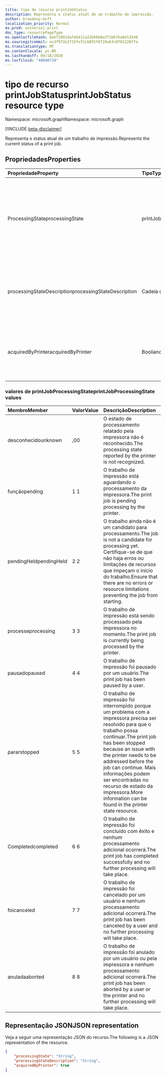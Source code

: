 ```yaml
---
title: tipo de recurso printJobStatus
description: Representa o status atual de um trabalho de impressão.
author: braedenp-msft
localization_priority: Normal
ms.prod: universal-print
doc_type: resourcePageType
ms.openlocfilehash: bebf2081dafe6412a22b66b8a371b67ba0e53548
ms.sourcegitcommit: acdf972e2f25fef2c6855f6f28a63c0762228ffa
ms.translationtype: MT
ms.contentlocale: pt-BR
ms.lasthandoff: 09/18/2020
ms.locfileid: "48048734"
---
```

# <a name="printjobstatus-resource-type"></a><span data-ttu-id="01bf5-103">tipo de recurso printJobStatus</span><span class="sxs-lookup"><span data-stu-id="01bf5-103">printJobStatus resource type</span></span>

<span data-ttu-id="01bf5-104">Namespace: microsoft.graph</span><span class="sxs-lookup"><span data-stu-id="01bf5-104">Namespace: microsoft.graph</span></span>

[!INCLUDE [beta-disclaimer](../../includes/beta-disclaimer.md)]

<span data-ttu-id="01bf5-105">Representa o status atual de um trabalho de impressão.</span><span class="sxs-lookup"><span data-stu-id="01bf5-105">Represents the current status of a print job.</span></span>

## <a name="properties"></a><span data-ttu-id="01bf5-106">Propriedades</span><span class="sxs-lookup"><span data-stu-id="01bf5-106">Properties</span></span>
| <span data-ttu-id="01bf5-107">Propriedade</span><span class="sxs-lookup"><span data-stu-id="01bf5-107">Property</span></span>     | <span data-ttu-id="01bf5-108">Tipo</span><span class="sxs-lookup"><span data-stu-id="01bf5-108">Type</span></span>        | <span data-ttu-id="01bf5-109">Descrição</span><span class="sxs-lookup"><span data-stu-id="01bf5-109">Description</span></span> |
|:-------------|:------------|:------------|
|<span data-ttu-id="01bf5-110">ProcessingState</span><span class="sxs-lookup"><span data-stu-id="01bf5-110">processingState</span></span>|<span data-ttu-id="01bf5-111">printJobProcessingState</span><span class="sxs-lookup"><span data-stu-id="01bf5-111">printJobProcessingState</span></span>|<span data-ttu-id="01bf5-112">O estado atual de processamento do trabalho de impressão.</span><span class="sxs-lookup"><span data-stu-id="01bf5-112">The print job's current processing state.</span></span> <span data-ttu-id="01bf5-113">Os valores válidos são descritos na tabela a seguir.</span><span class="sxs-lookup"><span data-stu-id="01bf5-113">Valid values are described in the following table.</span></span> <span data-ttu-id="01bf5-114">Somente leitura.</span><span class="sxs-lookup"><span data-stu-id="01bf5-114">Read-only.</span></span>|
|<span data-ttu-id="01bf5-115">processingStateDescription</span><span class="sxs-lookup"><span data-stu-id="01bf5-115">processingStateDescription</span></span>|<span data-ttu-id="01bf5-116">Cadeia de caracteres</span><span class="sxs-lookup"><span data-stu-id="01bf5-116">String</span></span>|<span data-ttu-id="01bf5-117">Uma descrição legível do estado de processamento atual do trabalho de impressão.</span><span class="sxs-lookup"><span data-stu-id="01bf5-117">A human-readable description of the print job's current processing state.</span></span> <span data-ttu-id="01bf5-118">Somente leitura.</span><span class="sxs-lookup"><span data-stu-id="01bf5-118">Read-only.</span></span>|
|<span data-ttu-id="01bf5-119">acquiredByPrinter</span><span class="sxs-lookup"><span data-stu-id="01bf5-119">acquiredByPrinter</span></span>|<span data-ttu-id="01bf5-120">Booliano</span><span class="sxs-lookup"><span data-stu-id="01bf5-120">Boolean</span></span>|<span data-ttu-id="01bf5-121">True se o trabalho foi confirmado por uma impressora; caso contrário, false.</span><span class="sxs-lookup"><span data-stu-id="01bf5-121">True if the job was acknowledged by a printer; false otherwise.</span></span> <span data-ttu-id="01bf5-122">Somente leitura.</span><span class="sxs-lookup"><span data-stu-id="01bf5-122">Read-only.</span></span>|

### <a name="printjobprocessingstate-values"></a><span data-ttu-id="01bf5-123">valores de printJobProcessingState</span><span class="sxs-lookup"><span data-stu-id="01bf5-123">printJobProcessingState values</span></span>

|<span data-ttu-id="01bf5-124">Membro</span><span class="sxs-lookup"><span data-stu-id="01bf5-124">Member</span></span>|<span data-ttu-id="01bf5-125">Valor</span><span class="sxs-lookup"><span data-stu-id="01bf5-125">Value</span></span>|<span data-ttu-id="01bf5-126">Descrição</span><span class="sxs-lookup"><span data-stu-id="01bf5-126">Description</span></span>|
|:---|:---|:---|
|<span data-ttu-id="01bf5-127">desconhecido</span><span class="sxs-lookup"><span data-stu-id="01bf5-127">unknown</span></span>|<span data-ttu-id="01bf5-128">,0</span><span class="sxs-lookup"><span data-stu-id="01bf5-128">0</span></span>|<span data-ttu-id="01bf5-129">O estado de processamento relatado pela impressora não é reconhecido.</span><span class="sxs-lookup"><span data-stu-id="01bf5-129">The processing state reported by the printer is not recognized.</span></span>|
|<span data-ttu-id="01bf5-130">função</span><span class="sxs-lookup"><span data-stu-id="01bf5-130">pending</span></span>|<span data-ttu-id="01bf5-131">1 </span><span class="sxs-lookup"><span data-stu-id="01bf5-131">1</span></span>|<span data-ttu-id="01bf5-132">O trabalho de impressão está aguardando o processamento da impressora.</span><span class="sxs-lookup"><span data-stu-id="01bf5-132">The print job is pending processing by the printer.</span></span>|
|<span data-ttu-id="01bf5-133">pendingHeld</span><span class="sxs-lookup"><span data-stu-id="01bf5-133">pendingHeld</span></span>|<span data-ttu-id="01bf5-134">2 </span><span class="sxs-lookup"><span data-stu-id="01bf5-134">2</span></span>|<span data-ttu-id="01bf5-135">O trabalho ainda não é um candidato para processamento.</span><span class="sxs-lookup"><span data-stu-id="01bf5-135">The job is not a candidate for processing yet.</span></span> <span data-ttu-id="01bf5-136">Certifique-se de que não haja erros ou limitações de recursos que impeçam o início do trabalho.</span><span class="sxs-lookup"><span data-stu-id="01bf5-136">Ensure that there are no errors or resource limitations preventing the job from starting.</span></span>|
|<span data-ttu-id="01bf5-137">processe</span><span class="sxs-lookup"><span data-stu-id="01bf5-137">processing</span></span>|<span data-ttu-id="01bf5-138">3 </span><span class="sxs-lookup"><span data-stu-id="01bf5-138">3</span></span>|<span data-ttu-id="01bf5-139">O trabalho de impressão está sendo processado pela impressora no momento.</span><span class="sxs-lookup"><span data-stu-id="01bf5-139">The print job is currently being processed by the printer.</span></span>|
|<span data-ttu-id="01bf5-140">pausado</span><span class="sxs-lookup"><span data-stu-id="01bf5-140">paused</span></span>|<span data-ttu-id="01bf5-141">4 </span><span class="sxs-lookup"><span data-stu-id="01bf5-141">4</span></span>|<span data-ttu-id="01bf5-142">O trabalho de impressão foi pausado por um usuário.</span><span class="sxs-lookup"><span data-stu-id="01bf5-142">The print job has been paused by a user.</span></span>|
|<span data-ttu-id="01bf5-143">parar</span><span class="sxs-lookup"><span data-stu-id="01bf5-143">stopped</span></span>|<span data-ttu-id="01bf5-144">5 </span><span class="sxs-lookup"><span data-stu-id="01bf5-144">5</span></span>|<span data-ttu-id="01bf5-145">O trabalho de impressão foi interrompido porque um problema com a impressora precisa ser resolvido para que o trabalho possa continuar.</span><span class="sxs-lookup"><span data-stu-id="01bf5-145">The print job has been stopped because an issue with the printer needs to be addressed before the job can continue.</span></span> <span data-ttu-id="01bf5-146">Mais informações podem ser encontradas no recurso de estado da impressora.</span><span class="sxs-lookup"><span data-stu-id="01bf5-146">More information can be found in the printer state resource.</span></span>|
|<span data-ttu-id="01bf5-147">Completed</span><span class="sxs-lookup"><span data-stu-id="01bf5-147">completed</span></span>|<span data-ttu-id="01bf5-148">6 </span><span class="sxs-lookup"><span data-stu-id="01bf5-148">6</span></span>|<span data-ttu-id="01bf5-149">O trabalho de impressão foi concluído com êxito e nenhum processamento adicional ocorrerá.</span><span class="sxs-lookup"><span data-stu-id="01bf5-149">The print job has completed successfully and no further processing will take place.</span></span>|
|<span data-ttu-id="01bf5-150">foi</span><span class="sxs-lookup"><span data-stu-id="01bf5-150">canceled</span></span>|<span data-ttu-id="01bf5-151">7 </span><span class="sxs-lookup"><span data-stu-id="01bf5-151">7</span></span>|<span data-ttu-id="01bf5-152">O trabalho de impressão foi cancelado por um usuário e nenhum processamento adicional ocorrerá.</span><span class="sxs-lookup"><span data-stu-id="01bf5-152">The print job has been canceled by a user and no further processing will take place.</span></span>|
|<span data-ttu-id="01bf5-153">anulada</span><span class="sxs-lookup"><span data-stu-id="01bf5-153">aborted</span></span>|<span data-ttu-id="01bf5-154">8 </span><span class="sxs-lookup"><span data-stu-id="01bf5-154">8</span></span>|<span data-ttu-id="01bf5-155">O trabalho de impressão foi anulado por um usuário ou pela impressora e nenhum processamento adicional ocorrerá.</span><span class="sxs-lookup"><span data-stu-id="01bf5-155">The print job has been aborted by a user or the printer and no further processing will take place.</span></span>|

## <a name="json-representation"></a><span data-ttu-id="01bf5-156">Representação JSON</span><span class="sxs-lookup"><span data-stu-id="01bf5-156">JSON representation</span></span>

<span data-ttu-id="01bf5-157">Veja a seguir uma representação JSON do recurso.</span><span class="sxs-lookup"><span data-stu-id="01bf5-157">The following is a JSON representation of the resource.</span></span>

<!-- {
  "blockType": "resource",
  "optionalProperties": [

  ],
  "@odata.type": "microsoft.graph.printJobStatus"
}-->

```json
{
    "processingState": "String",
    "processingStateDescription": "String",
    "acquiredByPrinter": true
}
```

<!-- uuid: 8fcb5dbc-d5aa-4681-8e31-b001d5168d79
2015-10-25 14:57:30 UTC -->
<!-- {
  "type": "#page.annotation",
  "description": "printJobStatus resource",
  "keywords": "",
  "section": "documentation",
  "tocPath": ""
}-->

